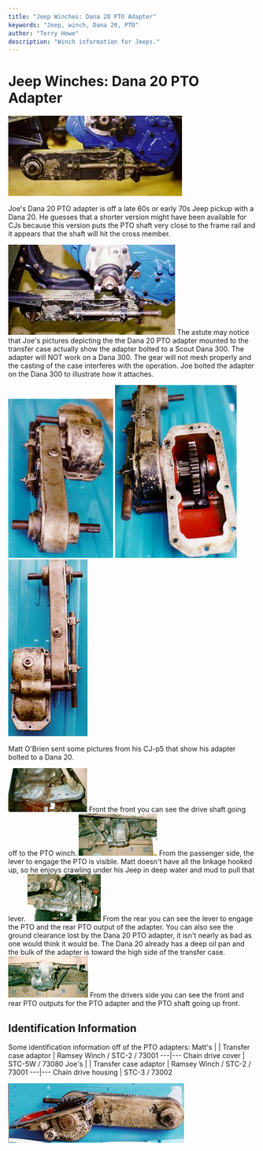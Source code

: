 ```yaml
---
title: "Jeep Winches: Dana 20 PTO Adapter"
keywords: "Jeep, winch, Dana 20, PTO"
author: "Terry Howe"
description: "Winch information for Jeeps."
---
```

# Jeep Winches: Dana 20 PTO Adapter

![PTO adapter](../img/winch/d20pto04.jpg "PTO adapter")

Joe's Dana 20 PTO adapter is off a late 60s or early 70s Jeep pickup with a Dana 20. He guesses that a shorter version might have been available for CJs because this version puts the PTO shaft very close to the frame rail and it appears that the shaft will hit the cross member.

![PTO adapter](../img/winch/d20pto06.jpg "PTO adapter") The astute may notice that Joe's pictures depicting the the Dana 20 PTO adapter mounted to the transfer case actually show the adapter bolted to a Scout Dana 300. The adapter will NOT work on a Dana 300. The gear will not mesh properly and the casting of the case interferes with the operation. Joe bolted the adapter on the Dana 300 to illustrate how it attaches.

![PTO adapter](../img/winch/d20pto02.jpg "PTO adapter")
![PTO adapter](../img/winch/d20pto03.jpg "PTO adapter")
![PTO adapter](../img/winch/d20pto07.jpg "PTO adapter")

Matt O'Brien sent some pictures from his CJ-p5 that show his adapter bolted to a Dana 20.

[![PTO adapter from the front](../img/winch/ptofrnt2t.gif "PTO adapter from the front")](../img/winch/ptofrnt2.gif) Front the front you can see the drive shaft going off to the PTO winch. [![PTO adapter from the passenger side](../img/winch/ptopassdt.gif "PTO adapter from the passenger side")](../img/winch/ptopassd.gif) From the passenger side, the lever to engage the PTO is visible. Matt doesn't have all the linkage hooked up, so he enjoys crawling under his Jeep in deep water and mud to pull that lever. [![PTO adapter from the rear](../img/winch/ptorear1t.gif "PTO adapter from the rear")](../img/winch/ptorear1.gif) From the rear you can see the lever to engage the PTO and the rear PTO output of the adapter. You can also see the ground clearance lost by the Dana 20 PTO adapter, it isn't nearly as bad as one would think it would be. The Dana 20 already has a deep oil pan and the bulk of the adapter is toward the high side of the transfer case. [![PTO adapter from the drivers side](../img/winch/ptodrvsdt.gif "PTO adapter from the drivers side")](../img/winch/ptodrvsd.gif) From the drivers side you can see the front and rear PTO outputs for the PTO adapter and the PTO shaft going up front.

## Identification Information

Some identification information off of the PTO adapters:  Matt's |  |  Transfer case adaptor |  Ramsey Winch / STC-2 / 73001
---|---
Chain drive cover |  STC-5W / 73080
Joe's |  |  Transfer case adaptor |  Ramsey Winch / STC-2 / 73001
---|---
Chain drive housing |  STC-3 / 73002

![PTO adapter](../img/winch/d20pto05.jpg "PTO adapter")